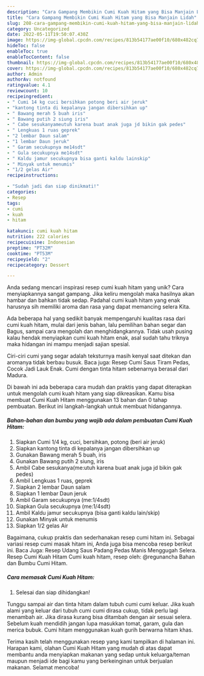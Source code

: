 ```yaml
---
description: "Cara Gampang Membikin Cumi Kuah Hitam yang Bisa Manjain Lidah"
title: "Cara Gampang Membikin Cumi Kuah Hitam yang Bisa Manjain Lidah"
slug: 208-cara-gampang-membikin-cumi-kuah-hitam-yang-bisa-manjain-lidah
category: Uncategorized
date: 2022-05-11T19:50:07.430Z
image: https://img-global.cpcdn.com/recipes/813b54177ae00f10/680x482cq70/cumi-kuah-hitam-foto-resep-utama.jpg
hideToc: false
enableToc: true
enableTocContent: false
thumbnail: https://img-global.cpcdn.com/recipes/813b54177ae00f10/680x482cq70/cumi-kuah-hitam-foto-resep-utama.jpg
cover: https://img-global.cpcdn.com/recipes/813b54177ae00f10/680x482cq70/cumi-kuah-hitam-foto-resep-utama.jpg
author: Admin
authorAv: notfound
ratingvalue: 4.1
reviewcount: 10
recipeingredient:
- " Cumi 14 kg cuci bersihkan potong beri air jeruk"
- "kantong tinta di kepalanya jangan dibersihkan up"
- " Bawang merah 5 buah iris"
- " Bawang putih 2 siung iris"
- " Cabe sesukanyameutuh karena buat anak juga jd bikin gak pedes"
- " Lengkuas 1 ruas geprek"
- "2 lembar Daun salam"
- "1 lembar Daun jeruk"
- " Garam secukupnya me14sdt"
- " Gula secukupnya me14sdt"
- " Kaldu jamur secukupnya bisa ganti kaldu lainskip"
- " Minyak untuk menumis"
- "1/2 gelas Air"
recipeinstructions:

- "Sudah jadi dan siap dinikmati!"
categories:
- Resep
tags:
- cumi
- kuah
- hitam

katakunci: cumi kuah hitam 
nutrition: 222 calories
recipecuisine: Indonesian
preptime: "PT32M"
cooktime: "PT53M"
recipeyield: "2"
recipecategory: Dessert

---
```





Anda sedang mencari inspirasi resep cumi kuah hitam yang unik? Cara menyiapkannya sangat gampang. Jika keliru mengolah maka hasilnya akan hambar dan bahkan tidak sedap. Padahal cumi kuah hitam yang enak harusnya sih memiliki aroma dan rasa yang dapat memancing selera Kita.





Ada beberapa hal yang sedikit banyak mempengaruhi kualitas rasa dari cumi kuah hitam, mulai dari jenis bahan, lalu pemilihan bahan segar dan Bagus, sampai cara mengolah dan menghidangkannya. Tidak usah pusing kalau hendak menyiapkan cumi kuah hitam enak,      asal sudah tahu triknya maka hidangan ini mampu menjadi sajian spesial.














Ciri-ciri cumi yang segar adalah teksturnya masih kenyal saat ditekan dan aromanya tidak berbau busuk. Baca juga: Resep Cumi Saus Tiram Pedas, Cocok Jadi Lauk Enak. Cumi dengan tinta hitam sebenarnya berasal dari Madura.






Di bawah ini ada beberapa cara mudah dan praktis yang dapat diterapkan untuk mengolah cumi kuah hitam yang siap dikreasikan. Kamu bisa membuat Cumi Kuah Hitam menggunakan 13 bahan dan 0 tahap pembuatan. Berikut ini langkah-langkah untuk membuat hidangannya.

<!--inarticleads1-->

##### Bahan-bahan dan bumbu yang wajib ada dalam pembuatan Cumi Kuah Hitam:

1. Siapkan  Cumi 1/4 kg, cuci, bersihkan, potong (beri air jeruk)
1. Siapkan kantong tinta di kepalanya jangan dibersihkan up
1. Gunakan  Bawang merah 5 buah, iris
1. Gunakan  Bawang putih 2 siung, iris
1. Ambil  Cabe sesukanya(me:utuh karena buat anak juga jd bikin gak pedes)
1. Ambil  Lengkuas 1 ruas, geprek
1. Siapkan 2 lembar Daun salam
1. Siapkan 1 lembar Daun jeruk
1. Ambil  Garam secukupnya (me:1/4sdt)
1. Siapkan  Gula secukupnya (me:1/4sdt)
1. Ambil  Kaldu jamur secukupnya (bisa ganti kaldu lain/skip)
1. Gunakan  Minyak untuk menumis
1. Siapkan 1/2 gelas Air


Bagaimana, cukup praktis dan sederhanakan resep cumi hitam ini. Sebagai variasi resep cumi masak hitam ini, Anda juga bisa mencoba resep berikut ini. Baca Juga: Resep Udang Saus Padang Pedas Manis Menggugah Selera. Resep Cumi Kuah Hitam Cumi kuah hitam, resep oleh: @regunancha Bahan dan Bumbu Cumi Hitam. 

<!--inarticleads2-->

##### Cara memasak Cumi Kuah Hitam:


1. Selesai dan siap dihidangkan!

Tunggu sampai air dan tinta hitam dalam tubuh cumi cumi keluar. Jika kuah alami yang keluar dari tubuh cumi cumi dirasa cukup, tidak perlu lagi menambah air. Jika dirasa kurang bisa ditambah dengan air sesuai selera. Sebelum kuah mendidih jangan lupa masukkan tomat, garam, gula dan merica bubuk. Cumi hitam menggunakan kuah gurih berwarna hitam khas. 

Terima kasih telah menggunakan resep yang kami tampilkan di halaman ini. Harapan kami, olahan Cumi Kuah Hitam yang mudah di atas dapat membantu anda menyiapkan makanan yang sedap untuk keluarga/teman maupun menjadi ide bagi kamu yang berkeinginan untuk berjualan makanan. Selamat mencoba!
